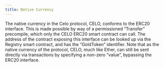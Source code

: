 ```yaml
---
title: Native Currency
---
```


The native currency in the Celo protocol, CELO, conforms to the ERC20 interface. This is made possible by way of a permissioned “Transfer” precompile, which only the CELO ERC20 smart contract can call. The address of the contract exposing this interface can be looked up via the Registry smart contract, and has the “GoldToken” identifier. Note that as the native currency of the protocol, CELO, much like Ether, can still be sent directly via transactions by specifying a non-zero “value”, bypassing the ERC20 interface.
